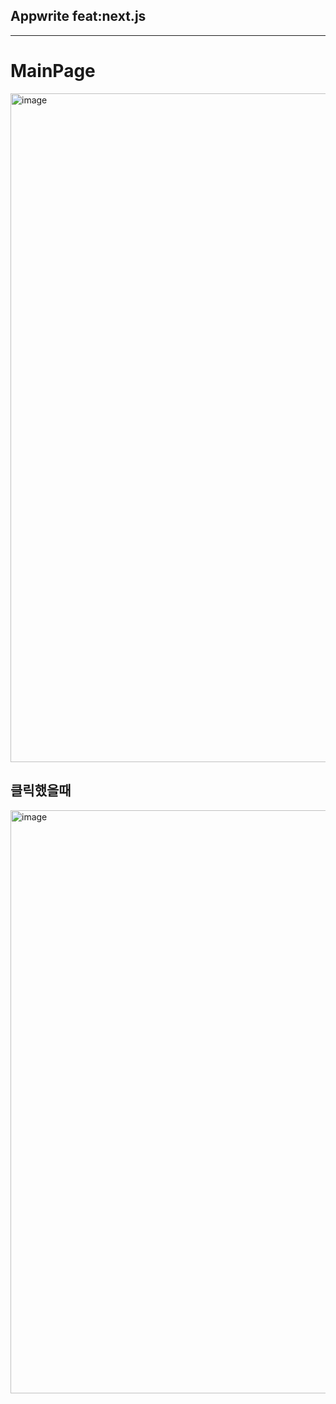 ## Appwrite feat:next.js
<hr/>

<h1>MainPage</h1>
<img width="1070" alt="image" src="https://github.com/Korcp/ecole-project/assets/48702154/729185f4-f4b9-4214-bce2-82cde478da06">

  
<h2>클릭했을때</h2>
<img width="933" alt="image" src="https://github.com/Korcp/ecole-project/assets/48702154/9c528f61-b41d-416f-aae5-a8abfcaa487e">


